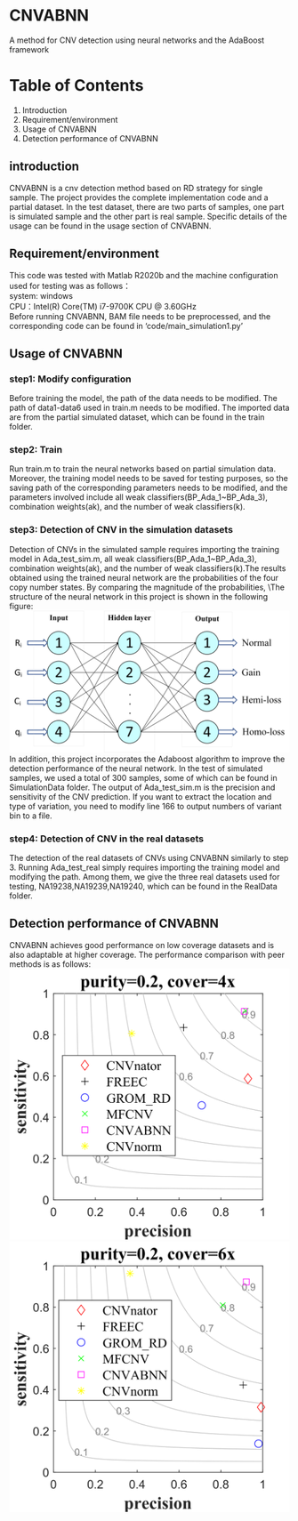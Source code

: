 # CNVABNN
A method for CNV detection using neural networks and the AdaBoost framework

# Table of Contents
1. Introduction
2. Requirement/environment
3. Usage of CNVABNN
4. Detection performance of CNVABNN

## introduction
CNVABNN is a cnv detection method based on RD strategy for single sample. The project provides the complete implementation code and a partial dataset. In the test dataset, there are two parts of samples, one part is simulated sample and the other part is real sample. Specific details of the usage can be found in the usage section of CNVABNN.

## Requirement/environment
This code was tested with Matlab R2020b and the machine configuration used for testing was as follows：
<br>
system: windows
<br>
CPU：Intel(R) Core(TM) i7-9700K CPU @ 3.60GHz 
<br>
Before running CNVABNN, BAM file needs to be preprocessed, and the corresponding code can be found in ‘code/main_simulation1.py’
## Usage of CNVABNN
### step1: Modify configuration
Before training the model, the path of the data needs to be modified. The path of data1-data6 used in train.m needs to be modified. The imported data are from the partial simulated dataset, which can be found in the train folder.

### step2: Train
Run train.m to train the neural networks based on partial simulation data. Moreover, the training model needs to be saved for testing purposes, so the saving path of the corresponding parameters needs to be modified, and the parameters involved include all weak classifiers(BP_Ada_1~BP_Ada_3), combination weights(ak), and the number of weak classifiers(k).

### step3: Detection of CNV in the simulation datasets
Detection of CNVs in the simulated sample requires importing the training model in Ada_test_sim.m, all weak classifiers(BP_Ada_1~BP_Ada_3), combination weights(ak), and the number of weak classifiers(k).The results obtained using the trained neural network are the probabilities of the four copy number states. By comparing the magnitude of the probabilities, \The structure of the neural network in this project is shown in the following figure:
![](img/network.jpg)
In addition, this project incorporates the Adaboost algorithm to improve the detection performance of the neural network. In the test of simulated samples, we used a total of 300 samples, some of which can be found in SimulationData folder. The output of Ada_test_sim.m is the precision and sensitivity of the CNV prediction. If you want to extract the location and type of variation, you need to modify line 166 to output numbers of variant bin to a file.

### step4: Detection of CNV in the real datasets
The detection of the real datasets of CNVs using CNVABNN similarly to step 3. Running Ada_test_real simply requires importing the training model and modifying the path. Among them, we give the three real datasets used for testing, NA19238,NA19239,NA19240, which can be found in the RealData folder.

## Detection performance of CNVABNN
CNVABNN achieves good performance on low coverage datasets and is also adaptable at higher coverage. The performance comparison with peer methods is as follows:
![](img/performance.jpg)
![](img/performance1.jpg)
